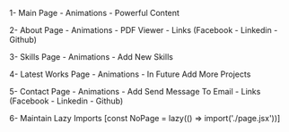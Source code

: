 1- Main Page - Animations - Powerful Content

2- About Page - Animations - PDF Viewer - Links (Facebook - Linkedin - Github)

3- Skills Page - Animations - Add New Skills

4- Latest Works Page - Animations - In Future Add More Projects

5- Contact Page - Animations - Add Send Message To Email - Links (Facebook - Linkedin - Github)

6- Maintain Lazy Imports [const NoPage = lazy(() => import('./page.jsx'))]

